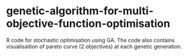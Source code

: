 # genetic-algorithm-for-multi-objective-function-optimisation
R code for stochastic optimisation using GA.
The code also contains visualisaition of pareto curve (2 objectives) at each genetic generation.
